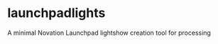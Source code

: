 launchpadlights
===============

A minimal Novation Launchpad lightshow creation tool for processing
